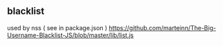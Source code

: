 blacklist
---------

used by nss ( see in package.json )
https://github.com/marteinn/The-Big-Username-Blacklist-JS/blob/master/lib/list.js
